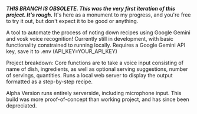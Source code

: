 ***THIS BRANCH IS OBSOLETE. This was the very first iteration of this project. It's rough.*** It's here as a monument to my progress, and you're free to try it out, but don't expect it to be good or anything.

A tool to automate the process of noting down recipes using Google Gemini and vosk voice recognition!
Currently still in development, with basic functionality constrained to running locally.
Requires a Google Gemini API key, save it to .env (API_KEY=YOUR_API_KEY)

Project breakdown:
Core functions are to take a voice input consisting of name of dish, ingredients, as well as optional serving suggestions, number of servings, quantities.
Runs a local web server to display the output formatted as a step-by-step recipe.

Alpha Version runs entirely serverside, including microphone input. This build was more proof-of-concept than working project, and has since been depreciated.
